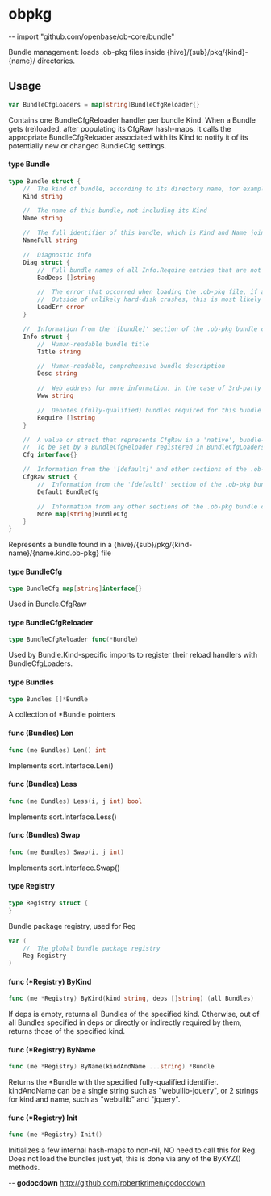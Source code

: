 # obpkg
--
    import "github.com/openbase/ob-core/bundle"

Bundle management: loads .ob-pkg files inside {hive}/{sub}/pkg/{kind}-{name}/ directories.

## Usage

```go
var BundleCfgLoaders = map[string]BundleCfgReloader{}
```
Contains one BundleCfgReloader handler per bundle Kind. When a Bundle gets
(re)loaded, after populating its CfgRaw hash-maps, it calls the appropriate
BundleCfgReloader associated with its Kind to notify it of its potentially new
or changed BundleCfg settings.

#### type Bundle

```go
type Bundle struct {
	//	The kind of bundle, according to its directory name, for example "webuilib"
	Kind string

	//	The name of this bundle, not including its Kind
	Name string

	//	The full identifier of this bundle, which is Kind and Name joined by a dash, for example "webuilib-jquery"
	NameFull string

	//	Diagnostic info
	Diag struct {
		//	Full bundle names of all Info.Require entries that are not currently installed inside {hive}/{sub}/pkg/
		BadDeps []string

		//	The error that occurred when loading the .ob-pkg file, if any.
		//	Outside of unlikely hard-disk crashes, this is most likely a TOML syntax error in the file.
		LoadErr error
	}

	//	Information from the '[bundle]' section of the .ob-pkg bundle configuration file.
	Info struct {
		//	Human-readable bundle title
		Title string

		//	Human-readable, comprehensive bundle description
		Desc string

		//	Web address for more information, in the case of 3rd-party bundles
		Www string

		//	Denotes (fully-qualified) bundles required for this bundle to function
		Require []string
	}

	//	A value or struct that represents CfgRaw in a 'native', bundle-specific way.
	//	To be set by a BundleCfgReloader registered in BundleCfgLoaders.
	Cfg interface{}

	//	Information from the '[default]' and other sections of the .ob-pkg bundle configuration file.
	CfgRaw struct {
		//	Information from the '[default]' section of the .ob-pkg bundle configuration file.
		Default BundleCfg

		//	Information from any other sections of the .ob-pkg bundle configuration file.
		More map[string]BundleCfg
	}
}
```

Represents a bundle found in a {hive}/{sub}/pkg/{kind-name}/{name.kind.ob-pkg}
file

#### type BundleCfg

```go
type BundleCfg map[string]interface{}
```

Used in Bundle.CfgRaw

#### type BundleCfgReloader

```go
type BundleCfgReloader func(*Bundle)
```

Used by Bundle.Kind-specific imports to register their reload handlers with
BundleCfgLoaders.

#### type Bundles

```go
type Bundles []*Bundle
```

A collection of *Bundle pointers

#### func (Bundles) Len

```go
func (me Bundles) Len() int
```
Implements sort.Interface.Len()

#### func (Bundles) Less

```go
func (me Bundles) Less(i, j int) bool
```
Implements sort.Interface.Less()

#### func (Bundles) Swap

```go
func (me Bundles) Swap(i, j int)
```
Implements sort.Interface.Swap()

#### type Registry

```go
type Registry struct {
}
```

Bundle package registry, used for Reg

```go
var (
	//	The global bundle package registry
	Reg Registry
)
```

#### func (*Registry) ByKind

```go
func (me *Registry) ByKind(kind string, deps []string) (all Bundles)
```
If deps is empty, returns all Bundles of the specified kind. Otherwise, out of
all Bundles specified in deps or directly or indirectly required by them,
returns those of the specified kind.

#### func (*Registry) ByName

```go
func (me *Registry) ByName(kindAndName ...string) *Bundle
```
Returns the *Bundle with the specified fully-qualified identifier. kindAndName
can be a single string such as "webuilib-jquery", or 2 strings for kind and
name, such as "webuilib" and "jquery".

#### func (*Registry) Init

```go
func (me *Registry) Init()
```
Initializes a few internal hash-maps to non-nil, NO need to call this for Reg.
Does not load the bundles just yet, this is done via any of the ByXYZ() methods.

--
**godocdown** http://github.com/robertkrimen/godocdown